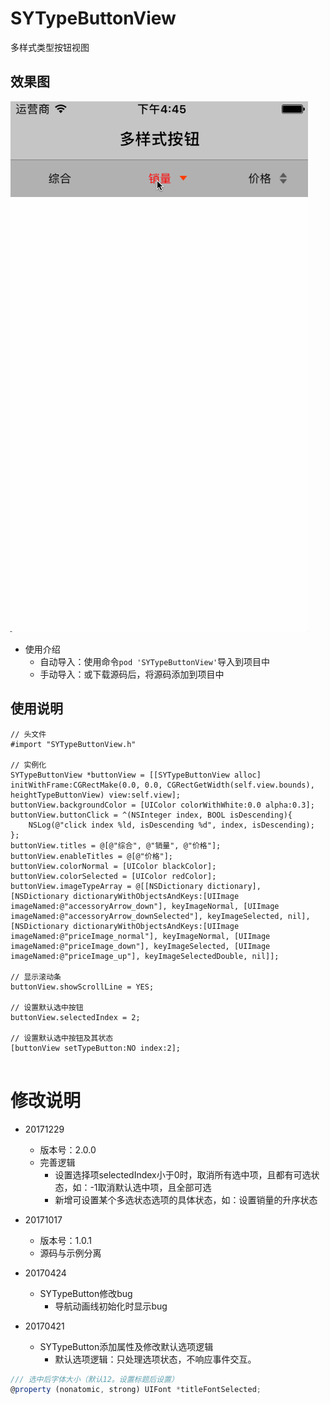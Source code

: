 # SYTypeButtonView
多样式类型按钮视图


## 效果图

![gif](SYTypeButtonView.gif)



* 使用介绍
  * 自动导入：使用命令`pod 'SYTypeButtonView'`导入到项目中
  * 手动导入：或下载源码后，将源码添加到项目中
  
  
  
## 使用说明

~~~ javaacript
// 头文件
#import "SYTypeButtonView.h"

// 实例化
SYTypeButtonView *buttonView = [[SYTypeButtonView alloc] initWithFrame:CGRectMake(0.0, 0.0, CGRectGetWidth(self.view.bounds), heightTypeButtonView) view:self.view];
buttonView.backgroundColor = [UIColor colorWithWhite:0.0 alpha:0.3];
buttonView.buttonClick = ^(NSInteger index, BOOL isDescending){
    NSLog(@"click index %ld, isDescending %d", index, isDescending);
};
buttonView.titles = @[@"综合", @"销量", @"价格"];
buttonView.enableTitles = @[@"价格"];
buttonView.colorNormal = [UIColor blackColor];
buttonView.colorSelected = [UIColor redColor];
buttonView.imageTypeArray = @[[NSDictionary dictionary],
[NSDictionary dictionaryWithObjectsAndKeys:[UIImage imageNamed:@"accessoryArrow_down"], keyImageNormal, [UIImage imageNamed:@"accessoryArrow_downSelected"], keyImageSelected, nil],
[NSDictionary dictionaryWithObjectsAndKeys:[UIImage imageNamed:@"priceImage_normal"], keyImageNormal, [UIImage imageNamed:@"priceImage_down"], keyImageSelected, [UIImage imageNamed:@"priceImage_up"], keyImageSelectedDouble, nil]];

// 显示滚动条
buttonView.showScrollLine = YES;

// 设置默认选中按钮
buttonView.selectedIndex = 2;

// 设置默认选中按钮及其状态
[buttonView setTypeButton:NO index:2];


~~~

# 修改说明
* 20171229
  * 版本号：2.0.0
  * 完善逻辑
    * 设置选择项selectedIndex小于0时，取消所有选中项，且都有可选状态，如：-1取消默认选中项，且全部可选
    * 新增可设置某个多选状态选项的具体状态，如：设置销量的升序状态

* 20171017
  * 版本号：1.0.1
  * 源码与示例分离

* 20170424
  * SYTypeButton修改bug
    * 导航动画线初始化时显示bug

* 20170421
  * SYTypeButton添加属性及修改默认选项逻辑
    * 默认选项逻辑：只处理选项状态，不响应事件交互。
    
~~~ javascript
/// 选中后字体大小（默认12。设置标题后设置）
@property (nonatomic, strong) UIFont *titleFontSelected;
~~~
